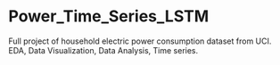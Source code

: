 # Power_Time_Series_LSTM
Full project of household electric power consumption dataset from UCI. EDA, Data Visualization, Data Analysis, Time series. 
